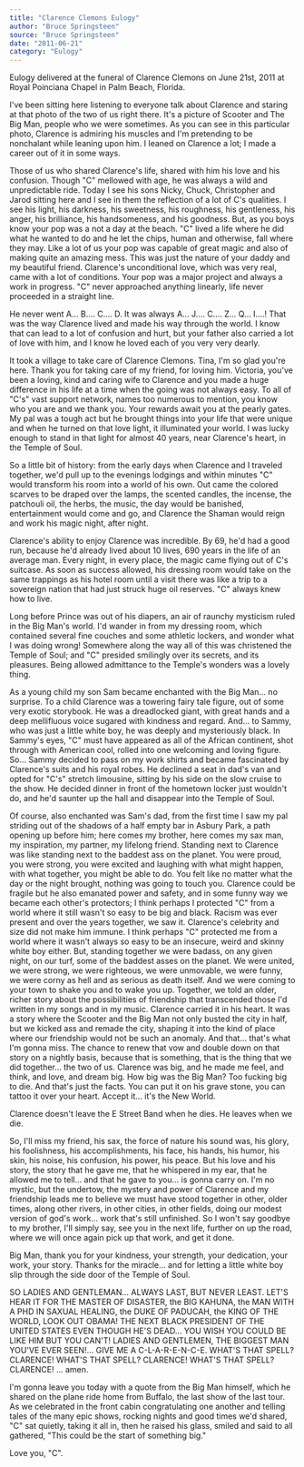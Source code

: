```yaml
---
title: "Clarence Clemons Eulogy"
author: "Bruce Springsteen"
source: "Bruce Springsteen"
date: "2011-06-21"
category: "Eulogy"
---
```


Eulogy delivered at the funeral of Clarence Clemons on June 21st, 2011 at Royal Poinciana Chapel in Palm Beach, Florida.

I've been sitting here listening to everyone talk about Clarence and staring at that photo of the two of us right there. It's a picture of Scooter and The Big Man, people who we were sometimes. As you can see in this particular photo, Clarence is admiring his muscles and I'm pretending to be nonchalant while leaning upon him. I leaned on Clarence a lot; I made a career out of it in some ways.

Those of us who shared Clarence's life, shared with him his love and his confusion. Though "C" mellowed with age, he was always a wild and unpredictable ride. Today I see his sons Nicky, Chuck, Christopher and Jarod sitting here and I see in them the reflection of a lot of C's qualities. I see his light, his darkness, his sweetness, his roughness, his gentleness, his anger, his brilliance, his handsomeness, and his goodness. But, as you boys know your pop was a not a day at the beach. "C" lived a life where he did what he wanted to do and he let the chips, human and otherwise, fall where they may. Like a lot of us your pop was capable of great magic and also of making quite an amazing mess. This was just the nature of your daddy and my beautiful friend. Clarence's unconditional love, which was very real, came with a lot of conditions. Your pop was a major project and always a work in progress. "C" never approached anything linearly, life never proceeded in a straight line.

He never went A... B.... C.... D. It was always A... J.... C.... Z... Q... I....! That was the way Clarence lived and made his way through the world. I know that can lead to a lot of confusion and hurt, but your father also carried a lot of love with him, and I know he loved each of you very very dearly.

It took a village to take care of Clarence Clemons. Tina, I'm so glad you're here. Thank you for taking care of my friend, for loving him. Victoria, you've been a loving, kind and caring wife to Clarence and you made a huge difference in his life at a time when the going was not always easy. To all of "C's" vast support network, names too numerous to mention, you know who you are and we thank you. Your rewards await you at the pearly gates. My pal was a tough act but he brought things into your life that were unique and when he turned on that love light, it illuminated your world. I was lucky enough to stand in that light for almost 40 years, near Clarence's heart, in the Temple of Soul.

So a little bit of history: from the early days when Clarence and I traveled together, we'd pull up to the evenings lodgings and within minutes "C" would transform his room into a world of his own. Out came the colored scarves to be draped over the lamps, the scented candles, the incense, the patchouli oil, the herbs, the music, the day would be banished, entertainment would come and go, and Clarence the Shaman would reign and work his magic night, after night.

Clarence's ability to enjoy Clarence was incredible. By 69, he'd had a good run, because he'd already lived about 10 lives, 690 years in the life of an average man. Every night, in every place, the magic came flying out of C's suitcase. As soon as success allowed, his dressing room would take on the same trappings as his hotel room until a visit there was like a trip to a sovereign nation that had just struck huge oil reserves. "C" always knew how to live.

Long before Prince was out of his diapers, an air of raunchy mysticism ruled in the Big Man's world. I'd wander in from my dressing room, which contained several fine couches and some athletic lockers, and wonder what I was doing wrong! Somewhere along the way all of this was christened the Temple of Soul; and "C" presided smilingly over its secrets, and its pleasures. Being allowed admittance to the Temple's wonders was a lovely thing.

As a young child my son Sam became enchanted with the Big Man... no surprise. To a child Clarence was a towering fairy tale figure, out of some very exotic storybook. He was a dreadlocked giant, with great hands and a deep mellifluous voice sugared with kindness and regard. And... to Sammy, who was just a little white boy, he was deeply and mysteriously black. In Sammy's eyes, "C" must have appeared as all of the African continent, shot through with American cool, rolled into one welcoming and loving figure. So... Sammy decided to pass on my work shirts and became fascinated by Clarence's suits and his royal robes. He declined a seat in dad's van and opted for "C's" stretch limousine, sitting by his side on the slow cruise to the show. He decided dinner in front of the hometown locker just wouldn't do, and he'd saunter up the hall and disappear into the Temple of Soul.

Of course, also enchanted was Sam's dad, from the first time I saw my pal striding out of the shadows of a half empty bar in Asbury Park, a path opening up before him; here comes my brother, here comes my sax man, my inspiration, my partner, my lifelong friend. Standing next to Clarence was like standing next to the baddest ass on the planet. You were proud, you were strong, you were excited and laughing with what might happen, with what together, you might be able to do. You felt like no matter what the day or the night brought, nothing was going to touch you. Clarence could be fragile but he also emanated power and safety, and in some funny way we became each other's protectors; I think perhaps I protected "C" from a world where it still wasn't so easy to be big and black. Racism was ever present and over the years together, we saw it. Clarence's celebrity and size did not make him immune. I think perhaps "C" protected me from a world where it wasn't always so easy to be an insecure, weird and skinny white boy either. But, standing together we were badass, on any given night, on our turf, some of the baddest asses on the planet. We were united, we were strong, we were righteous, we were unmovable, we were funny, we were corny as hell and as serious as death itself. And we were coming to your town to shake you and to wake you up. Together, we told an older, richer story about the possibilities of friendship that transcended those I'd written in my songs and in my music. Clarence carried it in his heart. It was a story where the Scooter and the Big Man not only busted the city in half, but we kicked ass and remade the city, shaping it into the kind of place where our friendship would not be such an anomaly. And that... that's what I'm gonna miss. The chance to renew that vow and double down on that story on a nightly basis, because that is something, that is the thing that we did together... the two of us. Clarence was big, and he made me feel, and think, and love, and dream big. How big was the Big Man? Too fucking big to die. And that's just the facts. You can put it on his grave stone, you can tattoo it over your heart. Accept it... it's the New World.

Clarence doesn't leave the E Street Band when he dies. He leaves when we die.

So, I'll miss my friend, his sax, the force of nature his sound was, his glory, his foolishness, his accomplishments, his face, his hands, his humor, his skin, his noise, his confusion, his power, his peace. But his love and his story, the story that he gave me, that he whispered in my ear, that he allowed me to tell... and that he gave to you... is gonna carry on. I'm no mystic, but the undertow, the mystery and power of Clarence and my friendship leads me to believe we must have stood together in other, older times, along other rivers, in other cities, in other fields, doing our modest version of god's work... work that's still unfinished. So I won't say goodbye to my brother, I'll simply say, see you in the next life, further on up the road, where we will once again pick up that work, and get it done.

Big Man, thank you for your kindness, your strength, your dedication, your work, your story. Thanks for the miracle... and for letting a little white boy slip through the side door of the Temple of Soul.

SO LADIES AND GENTLEMAN... ALWAYS LAST, BUT NEVER LEAST. LET'S HEAR IT FOR THE MASTER OF DISASTER, the BIG KAHUNA, the MAN WITH A PHD IN SAXUAL HEALING, the DUKE OF PADUCAH, the KING OF THE WORLD, LOOK OUT OBAMA! THE NEXT BLACK PRESIDENT OF THE UNITED STATES EVEN THOUGH HE'S DEAD... YOU WISH YOU COULD BE LIKE HIM BUT YOU CAN'T! LADIES AND GENTLEMEN, THE BIGGEST MAN YOU'VE EVER SEEN!... GIVE ME A C-L-A-R-E-N-C-E. WHAT'S THAT SPELL? CLARENCE! WHAT'S THAT SPELL? CLARENCE! WHAT'S THAT SPELL? CLARENCE! ... amen.

I'm gonna leave you today with a quote from the Big Man himself, which he shared on the plane ride home from Buffalo, the last show of the last tour. As we celebrated in the front cabin congratulating one another and telling tales of the many epic shows, rocking nights and good times we'd shared, "C" sat quietly, taking it all in, then he raised his glass, smiled and said to all gathered, "This could be the start of something big."

Love you, "C".